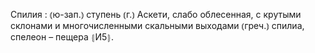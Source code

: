 ---
---

Спилия
: ⦅ю-зап.⦆ ступень ⦅г.⦆ Аскети, слабо облесенная, с крутыми склонами и многочисленными скальными выходами ⦅греч.⦆ спилиа, спелеон – пещера ⦃И5⦄.
